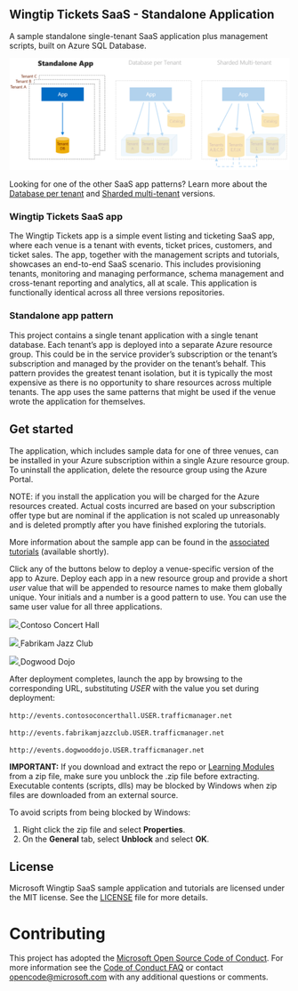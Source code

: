 ## Wingtip Tickets SaaS - Standalone Application
A sample standalone single-tenant SaaS application plus management scripts, built on Azure SQL Database.

![Versions of Wingtip Tickets SaaS apps](./Documentation/AppVersions.PNG)

Looking for one of the other SaaS app patterns? Learn more about the [Database per tenant](https://github.com/Microsoft/WingtipTicketsSaaS-DbPerTenant) and [Sharded multi-tenant](https://github.com/Microsoft/WingtipTicketsSaaS-MultiTenantDb) versions.

### Wingtip Tickets SaaS app

The Wingtip Tickets app is a simple event listing and ticketing SaaS app, where each venue is a tenant with events, ticket prices, customers, and ticket sales. The app, together with the management scripts and tutorials, showcases an end-to-end SaaS scenario. This includes provisioning tenants, monitoring and managing performance, schema management and cross-tenant reporting and analytics, all at scale. This application is functionally identical across all three versions repositories.

### Standalone app pattern

This project contains a single tenant application with a single tenant database. Each tenant’s app is deployed into a separate Azure resource group. This could be in the service provider’s subscription or the tenant’s subscription and managed by the provider on the tenant’s behalf. This pattern provides the greatest tenant isolation, but it is typically the most expensive as there is no opportunity to share resources across multiple tenants. The app uses the same patterns that might be used if the venue wrote the application for themselves.    

## Get started

The application, which includes sample data for one of three venues, can be installed in your Azure subscription within a single Azure resource group. To uninstall the application, delete the resource group using the Azure Portal.

NOTE: if you install the application you will be charged for the Azure resources created.  Actual costs incurred are based on your subscription offer type but are nominal if the application is not scaled up unreasonably and is deleted promptly after you have finished exploring the tutorials.

More information about the sample app can be found in the [associated tutorials]() (available shortly).

Click any of the buttons below to deploy a venue-specific version of the app to Azure. Deploy each app in a new resource group and provide a short *user* value that will be appended to resource names to make them globally unique.  Your initials and a number is a good pattern to use.  You can use the same user value for all three applications.

<a href="https://aka.ms/deploywingtipsa-contoso" target="_blank">
<img src="http://azuredeploy.net/deploybutton.png"/>
</a> Contoso Concert Hall
</p>
<a href="https://aka.ms/deploywingtipsa-fabrikam" target="_blank">
    <img src="http://azuredeploy.net/deploybutton.png"/>
</a> Fabrikam Jazz Club</p>
<a href="https://aka.ms/deploywingtipsa-dogwood" target="_blank">
    <img src="http://azuredeploy.net/deploybutton.png"/>
</a> Dogwood Dojo </p>


After deployment completes, launch the app by browsing to the corresponding URL, substituting *USER* with the value you set during deployment: </p>```http://events.contosoconcerthall.USER.trafficmanager.net``` </p>
```http://events.fabrikamjazzclub.USER.trafficmanager.net```</p>
```http://events.dogwooddojo.USER.trafficmanager.net```  

**IMPORTANT:** If you download and extract the repo or [Learning Modules](https://github.com/Microsoft/WingtipSaaS/tree/master/Learning%20Modules) from a zip file, make sure you unblock the .zip file before extracting. Executable contents (scripts, dlls) may be blocked by Windows when zip files are downloaded from an external source.

To avoid scripts from being blocked by Windows:

1. Right click the zip file and select **Properties**.
1. On the **General** tab, select **Unblock** and select **OK**.


## License
Microsoft Wingtip SaaS sample application and tutorials are licensed under the MIT license. See the [LICENSE](https://github.com/Microsoft/WingtipSaaS/blob/master/license) file for more details.

# Contributing

This project has adopted the [Microsoft Open Source Code of Conduct](https://opensource.microsoft.com/codeofconduct/). For more information see the [Code of Conduct FAQ](https://opensource.microsoft.com/codeofconduct/faq/) or contact [opencode@microsoft.com](mailto:opencode@microsoft.com) with any additional questions or comments.
